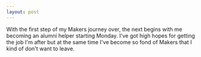 ```yaml
---
layout: post
---
```

With the first step of my Makers journey over, the next begins with me becoming an alumni helper starting Monday.  I've got high hopes for getting the job I'm after but at the same time I've become so fond of Makers that I kind of don't want to leave.

<!--more-->
